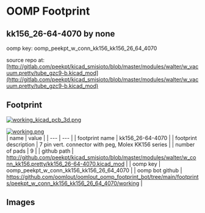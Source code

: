 # OOMP Footprint  
## kk156_26-64-4070  by none  
  
oomp key: oomp_peekpt_w_conn_kk156_kk156_26_64_4070  
  
source repo at: [http://gitlab.com/peekpt/kicad_smisioto/blob/master/modules/walter/w_vacuum.pretty/tube_gzc9-b.kicad_mod](http://gitlab.com/peekpt/kicad_smisioto/blob/master/modules/walter/w_vacuum.pretty/tube_gzc9-b.kicad_mod)  
## Footprint  
  
[![working_kicad_pcb_3d.png](working_kicad_pcb_3d_600.png)](working_kicad_pcb_3d.png)  
  
[![working.png](working_600.png)](working.png)  
| name | value | 
| --- | --- | 
| footprint name | kk156_26-64-4070 | 
| footprint description | 7 pin vert. connector with peg, Molex KK156 series | 
| number of pads | 9 | 
| github path | http://github.com/peekpt/kicad_smisioto/blob/master/modules/walter/w_conn_kk156.pretty/kk156_26-64-4070.kicad_mod | 
| oomp key | oomp_peekpt_w_conn_kk156_kk156_26_64_4070 | 
| oomp bot github | https://github.com/oomlout/oomlout_oomp_footprint_bot/tree/main/footprints/peekpt_w_conn_kk156_kk156_26_64_4070/working | 
## Images  
